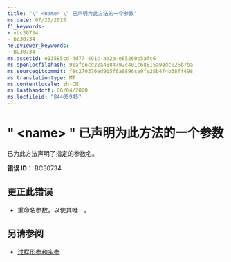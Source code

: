 ```yaml
---
title: "\" <name> \" 已声明为此方法的一个参数"
ms.date: 07/20/2015
f1_keywords:
- vbc30734
- bc30734
helpviewer_keywords:
- BC30734
ms.assetid: e13585cd-4d77-491c-ae2a-e65260c5afc6
ms.openlocfilehash: 91afcecd22a4884792c401c68815a9edc026b7ba
ms.sourcegitcommit: f8c270376ed905f6a8896ce0fe25b4f4b38ff498
ms.translationtype: MT
ms.contentlocale: zh-CN
ms.lasthandoff: 06/04/2020
ms.locfileid: "84405945"
---
```

# <a name="name-is-already-declared-as-a-parameter-of-this-method"></a>" \<name> " 已声明为此方法的一个参数
已为此方法声明了指定的参数名。  
  
 **错误 ID：** BC30734  
  
## <a name="to-correct-this-error"></a>更正此错误  
  
- 重命名参数，以使其唯一。  
  
## <a name="see-also"></a>另请参阅

- [过程形参和实参](../programming-guide/language-features/procedures/procedure-parameters-and-arguments.md)
